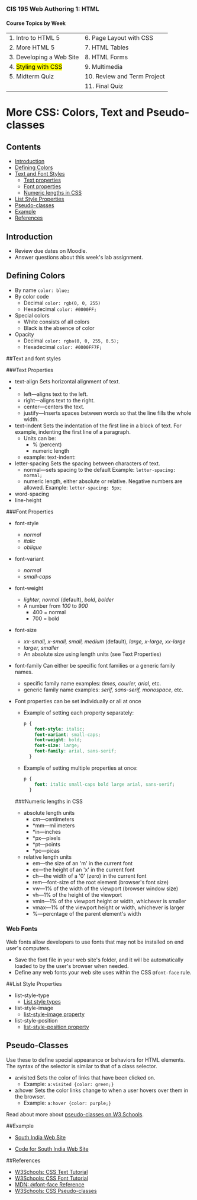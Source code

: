 ### CIS 195 Web Authoring 1: HTML

#### Course Topics by Week

|                                  |                             |
| -------------------------------- | --------------------------- |
| 1. Intro to HTML 5               | 6. Page Layout with CSS     |
| 2. More HTML 5                   | 7. HTML Tables              |
| 3. Developing a Web Site         | 8. HTML Forms               |
| 4. <mark>Styling with CSS</mark> | 9. Multimedia               |
| 5. Midterm Quiz                  | 10. Review and Term Project |
|                                  | 11. Final Quiz              |

# More CSS: Colors, Text and Pseudo-classes

## Contents

-   [Introduction](#introduction)
-   [Defining Colors](#defining-colors)
-   [Text and Font Styles](#text-and-font-styles)
    -   [Text properties](#text-properties)
    -   [Font properties](#font-properties)
    -   [Numeric lengths in CSS](#numeric-lengths-in-css)
-   [List Style Properties](#list-style-properties)
-   [Pseudo-classes](#pseudo-classes)
-   [Example](#example)
-   [References](#references)

## Introduction

-   Review due dates on Moodle.
-   Answer questions about this week's lab assignment.

## Defining Colors

- By name
  `color: blue;`
- By color code
  - Decimal
    `color: rgb(0, 0, 255)`
  - Hexadecimal
    `color: #0000FF;`
- Special colors
  - White consists of all colors
  - Black is the absence of color
- Opacity
  - Decimal
    `color: rgba(0, 0, 255, 0.5);`
  - Hexadecimal
    `color: #0000FF7F;`

##Text and font styles

###Text Properties

- text-align
  Sets horizontal alignment of text.
- - left&mdash;aligns text to the left.
  - right&mdash;aligns text to the right.
  - center&mdash;centers the text.
  - justify&mdash;Inserts spaces between words so that the line fills the whole width.
- text-indent
  Sets the indentation of the first line in a block of text. For example, indenting the first line of a paragraph.
  - Units can be:
    - % (percent)
    - numeric length
  - example: text-indent: 
- letter-spacing
  Sets the spacing between characters of text.
  - normal&mdash;sets spacing to the default
    Example: `letter-spacing: normal;`
  - numeric length, either absolute or relative. Negative numbers are allowed.
    Example: `letter-spacing: 5px;`
- word-spacing
- line-height

###Font Properties

- font-style
  - *normal*
  - *italic*
  - *oblique*
- font-variant
  - *normal*
  - *small-caps*
- font-weight
  - *lighter*, *normal* (default), *bold*, *bolder*
  - A number from *100* to *900*
    - 400 = normal
    - 700 = bold
- font-size
  - *xx-small, x-small, small, medium* (default), *large, x-large, xx-large*
  - *larger, smaller*
  - An absolute size using length units (see Text Properties)
- font-family
  Can either be specific font families or a generic family names.
  - specific family name examples: *times, courier, arial*, etc.
  - generic family name examples: *serif, sans-serif, monospace*, etc.

- Font properties can be set individually or all at once

  - Example of setting each property separately:

    ```css
    p {
        font-style: italic;
        font-variant: small-caps;
        font-weight: bold;
        font-size: large;
        font-family: arial, sans-serif;
      }
    ```

  - Example of setting multiple properties at once:

    ```css
    p {
        font: italic small-caps bold large arial, sans-serif;
      }
    ```

  ###Numeric lengths in CSS

  - absolute length units
    - *cm*&mdash;centimeters
    - *mm&mdash;milimeters
    - *in&mdash;inches
    - *px&mdash;pixels
    - *pt&mdash;points
    - *pc&mdash;picas
  - relative length units
    - em&mdash;the size of an 'm' in the current font
    - ex&mdash;the height of an 'x' in the current font
    - ch&mdash;the width of a '0' (zero) in the current font
    - rem&mdash;font-size of the root element (browser's font size)
    - vw&mdash;1% of the width of the viewport (browser window size)
    - vh&mdash;1% of the height of the viewport
    - vmin&mdash;1% of the viewport height or width, whichever is smaller
    - vmax&mdash;1% of the viewport height or width, whichever is larger
    - %&mdash;percntage of the parent element's width

### Web Fonts

Web fonts allow developers to use fonts that may not be installed on end user's computers.

- Save the font file in your web site's folder, and it will be automatically loaded to by the user's browser when needed.
- Define any web fonts your web site uses within the CSS `@font-face` rule.



##List Style Properties

- list-style-type
  - [List style types](https://www.w3schools.com/CSSref/pr_list-style-type.asp)
- list-style-image
  - [list-style-image property](https://www.w3schools.com/cssref/pr_list-style-image.asp)
- list-style-position
  - [list-style-position property](https://www.w3schools.com/cssref/pr_list-style-position.asp)

## Pseudo-Classes

Use these to define special appearance or behaviors for HTML elements.
The syntax of the selector is similar to that of a class selector.

- a:visited
  Sets the color of links that have been clicked on.
  - Example: `a:visited {color: green;}`
- a:hover
  Sets the color links change to when a user hovers over them in the browser.
  - Example: `a:hover {color: purple;}`

Read about more about [pseudo-classes on W3 Schools](https://www.w3schools.com/css/css_pseudo_classes.asp).

##Example

* [South India Web Site](https://lcc-cit.github.io/CIS195-Demos/Unit03/Finished/Index.htm)

* [Code for South India Web Site](https://github.com/LCC-CIT/CIS195-Demos/tree/master/Unit03)

##References

* [W3Schools: CSS Text Tutorial](https://www.w3schools.com/css/css_text.asp)
* [W3Schools: CSS Font Tutorial](https://www.w3schools.com/css/css_font.asp)
* [MDN: @font-face Reference](https://developer.mozilla.org/en-US/docs/Web/CSS/%40font-face)
* [W3Schools: CSS Pseudo-classes](https://www.w3schools.com/css/css_pseudo_classes.asp)

